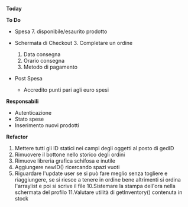 **Today**


**To Do**

* Spesa
  7. disponibile/esaurito prodotto
  
* Schermata di Checkout
  3. Completare un ordine
  1. Data consegna
  2. Orario consegna
  3. Metodo di pagamento
  
* Post Spesa
  * Accredito punti pari agli euro spesi

**Responsabili**
* Autenticazione
* Stato spese
* Inserimento nuovi prodotti

**Refactor**
1. Mettere tutti gli ID statici nei campi degli oggetti al posto di gedID
5. Rimuovere il bottone nello storico degli ordini
6. Rimuove libreria grafica schifosa e inutile
7. Aggiungere newID() ricercando spazi vuoti
8. Riguardare l'update user se si può fare meglio senza togliere e riaggiungere, se si riesce a tenere in ordine bene altrimenti si ordina l'arraylist e poi si scrive il file
10.Sistemare la stampa dell'ora nella schermata del profilo 
11.Valutare utilità di getInventory() contenuta in stock

